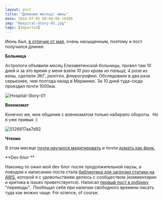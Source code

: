 ```yaml
---
layout: post
title: "Дневник месяца: июнь"
date: 2016-07-05 00:00:00 +0300
img: "Hospital-Story-01.jpg"
tags: [Imported]
---
```


Июнь был, [в отличие от мая](https://blog.alexeyev.me/2016/06/diary-may-16/ "Дневник месяца: май"), очень насыщенным, поэтому и пост получился длинее.

**Больница**

Астрологи объявили месяц Елизаветинской больницы, провел там 10 дней и за это время у меня взяли _10 раз кровь из пальца, 4 раза из вены, сделали ЭКГ, рентген, флюрографию._ Обследовали в два раза серьезнее, чем полгода назад в Мариинке. За 10 дней туда-сюда проездил почти 1000км.

![Hospital-Story-01](/blog/assets/Hospital-Story-01.jpg)

**Военкомат**

Конечно же, мое общение с военкоматом только набирало обороты.  Но я уже привык :)

![5126617aa7d92](/blog/assets/5126617aa7d92.jpg)

**Чтение**

В этом месяце [почти научился медитировать](https://blog.alexeyev.me/2016/06/corinne-sweet/ "Книга #10:  Корин Свит – Медитация для занятых людей") и почти [думать как фрик.](https://blog.alexeyev.me/2016/07/think-like-a-freak/ "Книга #11: Стивен Дабнер, Стивен Левитт – Фрикомыслие")

**Dev блог **

Наконец-то ожил мой dev блог после продолжительной паузы, а поводом к написанию поста стала [библиотека для загрузки статики на AWS](http://dev.alexeyev.me/php/2016/06/19/yii2-file-upload.html), которой я с удовольствием делюсь с сообществом (комментарии и критика в issues приветствуется). Написал [первый пост в рубрику](https://blog.alexeyev.me/2016/06/one-does-not-simply-learn-to-code/ "Нельзя просто взять и научиться программировать") "переводы".  Пообещал себе при наличии свободного времени писать туда как можно чаще. For science, of course.